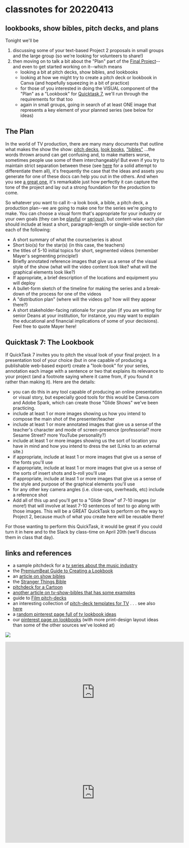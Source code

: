 # classnotes for 20220413

## lookbooks, show bibles, pitch decks, and plans

Tonight we'll be 
1. discussing some of your text-based Project 2 proposals in small groups and the large group (so we're looking for volunteers to share!)
2. then moving on to talk a bit about the "Plan" part of the [Final Project](https://canvas.harvard.edu/courses/96236/assignments/561289)--and even to get started working on it--which means 
    - looking a bit at pitch decks, show bibles, and lookbooks
    - looking at how we might try to create a pitch deck or lookbook in Canva (and hopefully squeezing in a bit of practice)
    - for those of you interested in doing the VISUAL component of the "Plan" as a "Lookbook" for [Quicktask 7](https://canvas.harvard.edu/courses/96236/assignments/561287), we'll run through the requirements for that too
    - again in small groups, going in search of at least ONE image that represents a key element of your planned series (see below for ideas)


## The Plan

In the world of TV production, there are many many documents that outline what makes the show the show: [pitch decks](https://aarondavis.com/the-tracks-tv-series-pitch-deck/), [look books](https://www.premiumbeat.com/blog/create-professional-film-lookbook/), ["bibles"](https://www.scriptreaderpro.com/tv-show-bible-examples/) ...the words thrown around can get confusing and, to make matters worse, sometimes people use some of them interchangeably! But even if you try to maintain strict separation between these (see [here](https://screencraft.org/2020/09/01/how-to-write-tv-bibles-pro-tips/#:~:text=Treatment%3A%20A%20treatment%20is%20a,story%20of%20the%20pilot%20script.&text=Pitch%E2%80%93Deck%3A%20While%20often%20interchangeable,into%20a%20single%20long%20document.) for a solid attempt to differentiate them all), it's frequently the case that the ideas and assets you generate for one of these docs can help you out in the others. And when you see [a great one](https://static1.squarespace.com/static/59300eae86e6c0d14e6949c8/t/5ddf9b3035fa141ad055c80b/1574935353991/StrangerThings_Bible.pdf), it's remarkable just how perfectly it can capture the tone of the project and lay out a strong foundation for the production to come.

So whatever you want to call it--a look book, a bible, a pitch deck, a production plan--we are going to make one for the series we're going to make. You can choose a visual form that's appropriate for your industry or your own goals (they can be [playful](https://static1.squarespace.com/static/59300eae86e6c0d14e6949c8/t/5ddf9bf16e39282dec3270d6/1574935549608/AdventureTimeSeriesBible.pdf) or [serious](https://www.pandadoc.com/graphic-design-proposal-template/)), but content-wise each plan should include at least a short, paragraph-length or single-slide section for each of the following:

* A short summary of what the course/series is about
* Short bio(s) for the star(s) (in this case, the teachers)
* the titles of 5-10 initial topics for short, segmented videos (remember Mayer's segmenting principle!)
* Briefly annotated reference images that give us a sense of the visual style of the show (what will the video content look like? what will the graphical elements look like?)
* If appropriate, a brief description of the locations and equipment you will deploy
* A bullet-form sketch of the timeline for making the series and a break-down of the process for one of the videos
* A "distribution plan" (where will the videos go? how will they appear there?)
* A short stakeholder-facing rationale for your plan (if you are writing for senior Deans at your institution, for instance, you may want to explain the educational and financial implications of some of your decisions). Feel free to quote Mayer here!


## Quicktask 7: The Lookbook

If QuickTask 7 invites you to pitch the visual look of your final project. In a presentation tool of your choice (but in one capable of producing a publishable web-based export) create a "look-book" for your series, annotation each image with a sentence or two that explains its relevance to your project (and a footnote saying where it came from, if you found it rather than making it). Here are the details:

* you can do this in any tool capable of producing an online presentation or visual story, but especially good tools for this would be Canva.com and Adobe Spark, which can create those "Glide Shows" we've been practicing.
* include at least 1 or more images showing us how you intend to compose the main shot of the presenter/teacher
* include at least 1 or more annotated images that give us a sense of the teacher's character and mode of screen-presence (professorial? more Sesame Street? more YouTube personality?)
* include at least 1 or more images showing us the sort of location you have in mind and how you intend to dress the set (Links to an external site.)
* if appropriate, include at least 1 or more images that give us a sense of the fonts you'll use
* if appropriate, include at least 1 or more images that give us a sense of the sorts of insert shots and b-roll you'll use
* if appropriate, include at least 1 or more images that give us a sense of the style and purpose of the graphical elements you'll use
* for any other key camera angles (i.e. close-ups, overheads, etc) include a reference shot
* Add all of this up and you'll get to a "Glide Show" of 7-10 images (or more!) that will involve at least 7-10 sentences of text to go along with those images. This will be a GREAT QuickTask to perform on the way to Project 2, because much of what you create here will be reusable there!

For those wanting to perform this QuickTask, it would be great if you could turn it in here and to the Slack by class-time on April 20th (we'll discuss them in class that day).


## links and references

* a sample pitchdeck for a [tv series about the music industry](https://aarondavis.com/the-tracks-tv-series-pitch-deck/)
* the [PremiumBeat Guide to Creating a Lookbook](https://www.premiumbeat.com/blog/create-professional-film-lookbook/)
* an [article on show bibles](https://www.scriptreaderpro.com/tv-show-bible-examples/)
* the [Stranger Things Bible](https://static1.squarespace.com/static/59300eae86e6c0d14e6949c8/t/5ddf9b3035fa141ad055c80b/1574935353991/StrangerThings_Bible.pdf)
* [pitchdeck for a Cartoon](https://static1.squarespace.com/static/59300eae86e6c0d14e6949c8/t/5ddf9bf16e39282dec3270d6/1574935549608/AdventureTimeSeriesBible.pdf)
* [another article on tv-show-bibles that has some examples](https://kaneholder.com/blog/how-to-write-a-tv-show-bible-that-sells-template)
* guide to [Film pitch-decks](https://cutaway.shift.io/the-ultimate-guide-to-film-pitch-decks-plus-examples) 
* an interesting collection of [pitch-deck templates for TV](https://viciousandco.com/film-and-tv-pitch-deck-examples/) . . . see also [here](https://viciousandco.com/tv-show-and-film-pitch-deck-portfolio/)
* a [random pinterest page full of tv lookbook ideas](https://www.pinterest.com/duncan_it/film-pitch-deck/)
* our [pinterest page on lookbooks](https://www.pinterest.com/learninglabpins/project-lookbooks/) (with more print-design layout ideas than some of the other sources we've looked at)

![](https://viciousandco.com/wp-content/uploads/2020/09/PITCH-THE-MOUNTAIN-1-768x432.jpg)



<iframe width="560" height="315" src="https://www.youtube.com/embed/yr14umjEssc" title="YouTube video player" frameborder="0" allow="accelerometer; autoplay; clipboard-write; encrypted-media; gyroscope; picture-in-picture" allowfullscreen></iframe>

<iframe width="560" height="315" src="https://www.youtube.com/embed/hFL0qLOihzc" title="YouTube video player" frameborder="0" allow="accelerometer; autoplay; clipboard-write; encrypted-media; gyroscope; picture-in-picture" allowfullscreen></iframe>

